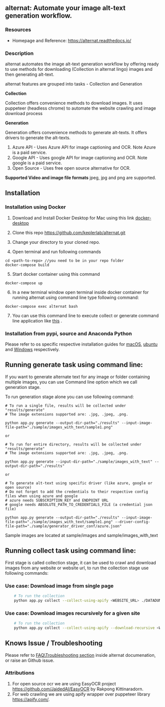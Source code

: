 ## **alternat**: Automate your image alt-text generation workflow.
### Resources 
* Homepage and Reference: <https://alternat.readthedocs.io/>

### Description
alternat automates the image alt-text generation workflow by offering ready to use methods for downloading (Collection in alternat lingo) images and then generating alt-text.

alternat features are grouped into tasks - Collection and Generation

**Collection**

Collection offers convenience methods to download images. It uses puppeteer (headless chrome) to automate the website crawling and image download process  

**Generation**

Generation offers convenience methods to generate alt-texts. It offers drivers to generate the alt-texts.
1. Azure API - Uses Azure API for image captioning and OCR. Note Azure is a paid service.
2. Google API - Uses google API for image captioning and OCR. Note google is a paid service.
3. Open Source - Uses free open source alternative for OCR.

**Supported Video and image file formats**
jpeg, jpg and png are supported.

## Installation

### Installation using Docker
1. Download and Install Docker Desktop for Mac using this link [docker-desktop](https://www.docker.com/products/docker-desktop)

2. Clone this repo https://github.com/keplerlab/alternat.git 

3. Change your directory to your cloned repo.

4. Open terminal and run following commands
```
cd <path-to-repo> //you need to be in your repo folder
docker-compose build
```
5. Start docker container using this command
```
docker-compose up
```
6. In a new terminal window open terminal inside docker container for running alternat using command line type following command:
```
docker-compose exec alternat bash
```

7. You can use this command line to execute collect or generate command line application like [this](https://alternat.readthedocs.io/en/main/using_alternat.html#application-mode-via-cli-command-line-interface) . 


### Installation from pypi, source and Anaconda Python

Please refer to os specific respective installation guides for [macOS](https://alternat.readthedocs.io/en/main/installation/installing_alternat_macos.html), [ubuntu](https://alternat.readthedocs.io/en/main/installation/installing_alternat_ubuntu.html) and 
[Windows](https://alternat.readthedocs.io/en/main/installation/installing_alternat_windows.html) respectively. 

## Running generate task using command line:

If you want to generate alternate text for any image or folder containing 
multiple images, you can use Command line option which we call generation stage. 

To run generation stage alone you can use following command: 

```
# To run a single file, results will be collected under "results/generate"
# The image extensions supported are: .jpg, .jpeg, .png.

python app.py generate --output-dir-path="./results" --input-image-file-path="./sample/images_with_text/sample1.png"  

or

# To run for entire directory, results will be collected under "results/generate"
# The image extensions supported are: .jpg, .jpeg, .png.

python app.py generate --input-dir-path="./sample/images_with_text" --output-dir-path="./results"

or 

# To generate alt-text using specific driver (like azure, google or open source)
# Do not forget to add the credentials to their respective config files when using azure and google
# azure needs SUBSCRIPTION_KEY and ENDPOINT URL
# google needs ABSOLUTE_PATH_TO_CREDENTIALS_FILE (a credential json file)

python app.py generate --output-dir-path="./results" --input-image-file-path="./sample/images_with_text/sample1.png" --driver-config-file-path="./sample/generator_driver_conf/azure.json"

```


Sample images are located at sample/images and sample/images_with_text

## Running collect task using command line:
First stage is called collection stage, it can be used to crawl and download images from any website or website url, to run the collection stage use following commands:

### Use case: Download image from single page 
```bash
    # To run the collection 
    python app.py collect --collect-using-apify <WEBSITE_URL> ./DATADUMP
```

### Use case: Download images recursively for a given site

```bash
    # To run the collection 
    python app.py collect --collect-using-apify --download-recursive <WEBSITE_URL> ./DATADUMP
```


## Knows Issue / Troubleshooting

Please refer to [FAQ\Troubleshooting section](https://alternat.readthedocs.io/en/main/faq.html) inside alternat documenation, or raise 
an Github issue. 

### Attributions
1. For open source ocr we are using EasyOCR project https://github.com/JaidedAI/EasyOCR by Rakpong Kittinaradorn.
2. For web crawling we are using apify wrapper over puppeteer library https://apify.com/. 
